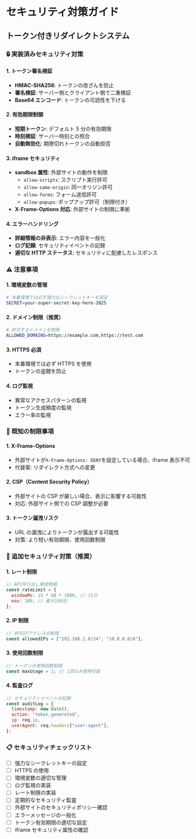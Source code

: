 # セキュリティ対策ガイド

## トークン付きリダイレクトシステム

### 🔒 実装済みセキュリティ対策

#### 1. トークン署名検証

- **HMAC-SHA256**: トークンの改ざんを防止
- **署名検証**: サーバー側とクライアント側で二重検証
- **Base64 エンコード**: トークンの可読性を下げる

#### 2. 有効期限制御

- **短期トークン**: デフォルト 5 分の有効期限
- **時刻検証**: サーバー時刻との照合
- **自動無効化**: 期限切れトークンの自動拒否

#### 3. iframe セキュリティ

- **sandbox 属性**: 外部サイトの動作を制限
  - `allow-scripts`: スクリプト実行許可
  - `allow-same-origin`: 同一オリジン許可
  - `allow-forms`: フォーム送信許可
  - `allow-popups`: ポップアップ許可（制限付き）
- **X-Frame-Options 対応**: 外部サイトの制限に準拠

#### 4. エラーハンドリング

- **詳細情報の非表示**: エラー内容を一般化
- **ログ記録**: セキュリティイベントの記録
- **適切な HTTP ステータス**: セキュリティに配慮したレスポンス

### ⚠️ 注意事項

#### 1. 環境変数の管理

```bash
# 本番環境では必ず強力なシークレットキーを設定
SECRET=your-super-secret-key-here-2025
```

#### 2. ドメイン制限（推奨）

```bash
# 許可するドメインを制限
ALLOWED_DOMAINS=https://example.com,https://test.com
```

#### 3. HTTPS 必須

- 本番環境では必ず HTTPS を使用
- トークンの盗聴を防止

#### 4. ログ監視

- 異常なアクセスパターンの監視
- トークン生成頻度の監視
- エラー率の監視

### 🚨 既知の制限事項

#### 1. X-Frame-Options

- 外部サイトが`X-Frame-Options: DENY`を設定している場合、iframe 表示不可
- 代替案: リダイレクト方式への変更

#### 2. CSP（Content Security Policy）

- 外部サイトの CSP が厳しい場合、表示に影響する可能性
- 対応: 外部サイト側での CSP 調整が必要

#### 3. トークン漏洩リスク

- URL の漏洩によりトークンが露出する可能性
- 対策: より短い有効期限、使用回数制限

### 🔧 追加セキュリティ対策（推奨）

#### 1. レート制限

```javascript
// API呼び出し頻度制限
const rateLimit = {
  windowMs: 15 * 60 * 1000, // 15分
  max: 100, // 最大100回
};
```

#### 2. IP 制限

```javascript
// 許可IPアドレスの制限
const allowedIPs = ["192.168.1.0/24", "10.0.0.0/8"];
```

#### 3. 使用回数制限

```javascript
// トークンの使用回数制限
const maxUsage = 1; // 1回のみ使用可能
```

#### 4. 監査ログ

```javascript
// セキュリティイベントの記録
const auditLog = {
  timestamp: new Date(),
  action: "token_generated",
  ip: req.ip,
  userAgent: req.headers["user-agent"],
};
```

### 📋 セキュリティチェックリスト

- [ ] 強力なシークレットキーの設定
- [ ] HTTPS の使用
- [ ] 環境変数の適切な管理
- [ ] ログ監視の実装
- [ ] レート制限の実装
- [ ] 定期的なセキュリティ監査
- [ ] 外部サイトのセキュリティポリシー確認
- [ ] エラーメッセージの一般化
- [ ] トークン有効期限の適切な設定
- [ ] iframe セキュリティ属性の確認
